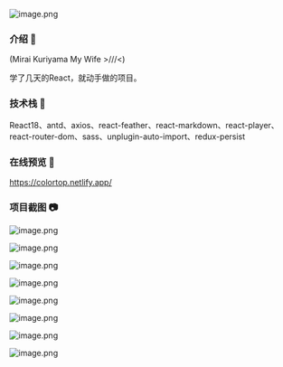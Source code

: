 
![image.png](https://p9-juejin.byteimg.com/tos-cn-i-k3u1fbpfcp/0bdc972b26014f9289542cfdf7749d1f~tplv-k3u1fbpfcp-jj-mark:0:0:0:0:q75.image#?w=1637&h=894&s=1139531&e=png&b=322039)
### 介绍 📖

(Mirai Kuriyama My Wife >///<)

学了几天的React，就动手做的项目。

### 技术栈 📖

React18、antd、axios、react-feather、react-markdown、react-player、react-router-dom、sass、unplugin-auto-import、redux-persist

### 在线预览 👀

https://colortop.netlify.app/

### 项目截图 📷


![image.png](https://p1-juejin.byteimg.com/tos-cn-i-k3u1fbpfcp/7f4d294dfb374899904c861b5c32039e~tplv-k3u1fbpfcp-jj-mark:0:0:0:0:q75.image#?w=1920&h=951&s=1521392&e=png&b=322039)


![image.png](https://p9-juejin.byteimg.com/tos-cn-i-k3u1fbpfcp/37d6d06d56af459bbdbd4cea580e52e5~tplv-k3u1fbpfcp-jj-mark:0:0:0:0:q75.image#?w=1920&h=952&s=1929573&e=png&b=39203e)


![image.png](https://p1-juejin.byteimg.com/tos-cn-i-k3u1fbpfcp/6fd7ab9ed5994ed68df8767d5fcefb37~tplv-k3u1fbpfcp-jj-mark:0:0:0:0:q75.image#?w=1909&h=945&s=1241048&e=png&b=3a2441)


![image.png](https://p9-juejin.byteimg.com/tos-cn-i-k3u1fbpfcp/55acd4e05be543adafc03e19d6d4a532~tplv-k3u1fbpfcp-jj-mark:0:0:0:0:q75.image#?w=1909&h=948&s=1008951&e=png&b=351e3d)


![image.png](https://p6-juejin.byteimg.com/tos-cn-i-k3u1fbpfcp/80757cc56f3c4cdb9cd0f6caaaa311e7~tplv-k3u1fbpfcp-jj-mark:0:0:0:0:q75.image#?w=1915&h=953&s=955168&e=png&b=3d2341)


![image.png](https://p1-juejin.byteimg.com/tos-cn-i-k3u1fbpfcp/14307bbc37c94cfda2a2289c3967a568~tplv-k3u1fbpfcp-jj-mark:0:0:0:0:q75.image#?w=1912&h=949&s=2624323&e=png&b=351f3d)


![image.png](https://p9-juejin.byteimg.com/tos-cn-i-k3u1fbpfcp/92d1fbad6de54115b970860efee80257~tplv-k3u1fbpfcp-jj-mark:0:0:0:0:q75.image#?w=1906&h=951&s=1263453&e=png&b=391f3f)


![image.png](https://p6-juejin.byteimg.com/tos-cn-i-k3u1fbpfcp/b33912f950b24daf817cabf08fe95fcf~tplv-k3u1fbpfcp-jj-mark:0:0:0:0:q75.image#?w=1913&h=952&s=1474529&e=png&b=3c1e3d)
